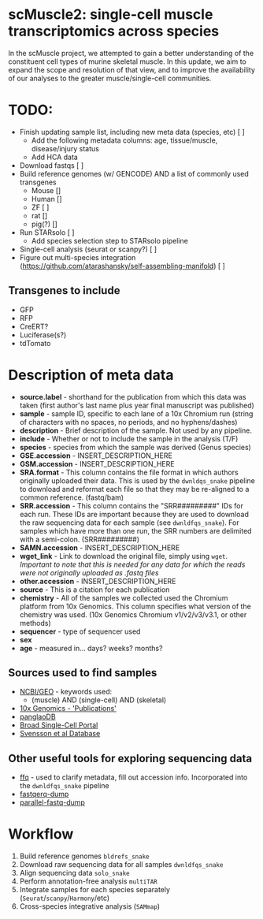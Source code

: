 # **scMuscle2:** single-cell muscle transcriptomics across species
In the scMuscle project, we attempted to gain a better understanding of the constituent cell types of murine skeletal muscle. In this update, we aim to expand the scope and resolution of that view, and to improve the availability of our analyses to the greater muscle/single-cell communities.

# **TODO:**
- Finish updating sample list, including new meta data (species, etc) [ ]
  - Add the following metadata columns: age, tissue/muscle, disease/injury status
  - Add HCA data
- Download fastqs [ ]
- Build reference genomes (w/ GENCODE) AND a list of commonly used transgenes
  - Mouse []
  - Human []
  - ZF [ ]
  - rat []
  - pig(?) []
- Run STARsolo [ ]
  - Add species selection step to STARsolo pipeline
- Single-cell analysis (seurat or scanpy?) [ ]
- Figure out multi-species integration (https://github.com/atarashansky/self-assembling-manifold) [ ]

## Transgenes to include
- GFP
- RFP
- CreERT?
- Luciferase(s?)
- tdTomato

# Description of meta data
- **source.label** - shorthand for the publication from which this data was taken (first author's last name plus year final manuscript was published)
- **sample** - sample ID, specific to each lane of a 10x Chromium run (string of characters with no spaces, no periods, and no hyphens/dashes)
- **description** - Brief description of the sample. Not used by any pipeline.
- **include** - Whether or not to include the sample in the analysis (T/F)
- **species** - species from which the sample was derived (Genus species)
- **GSE.accession** - INSERT_DESCRIPTION_HERE
- **GSM.accession** - INSERT_DESCRIPTION_HERE
- **SRA.format** - This column contains the file format in which authors originally uploaded their data. This is used by the `dwnldqs_snake` pipeline to download and reformat each file so that they may be re-aligned to a common reference. (fastq/bam)
- **SRR.accession** - This column contains the "SRR#########" IDs for each run. These IDs are important because they are used to download the raw sequencing data for each sample (see `dwnldfqs_snake`). For samples which have more than one run, the SRR numbers are delimited with a semi-colon. (SRR#########)
- **SAMN.accession** - INSERT_DESCRIPTION_HERE
- **wget_link** - Link to download the original file, simply using `wget`. *Important to note that this is needed for any data for which the reads were not originally uploaded as .fastq files*
- **other.accession** - INSERT_DESCRIPTION_HERE
- **source** - This is a citation for each publication
- **chemistry** - All of the samples we collected used the Chromium platform from 10x Genomics. This column specifies what version of the chemistry was used. (10x Genomics Chromium v1/v2/v3/v3.1, or other methods)
- **sequencer** - type of sequencer used
- **sex**
- **age** - measured in... days? weeks? months?

## Sources used to find samples
- [NCBI/GEO](https://www.ncbi.nlm.nih.gov/geo/) - keywords used:
  - (muscle) AND (single-cell) AND (skeletal)
- [10x Genomics - 'Publications'](https://www.10xgenomics.com/resources/publications)
- [panglaoDB](https://panglaodb.se/)
- [Broad Single-Cell Portal](https://singlecell.broadinstitute.org/single_cell)
- [Svensson et al Database](http://www.nxn.se/single-cell-studies/gui)

## Other useful tools for exploring sequencing data
- [ffq](https://github.com/pachterlab/ffq) - used to clarify metadata, fill out accession info. Incorporated into the `dwnldfqs_snake` pipeline
- [fastqerq-dump](https://github.com/ncbi/sra-tools/wiki/HowTo:-fasterq-dump)
- [parallel-fastq-dump](https://github.com/rvalieris/parallel-fastq-dump)


# **Workflow**
1. Build reference genomes `bldrefs_snake`
2. Download raw sequencing data for all samples `dwnldfqs_snake`
3. Align sequencing data `solo_snake`
4. Perform annotation-free analysis `multiTAR`
5. Integrate samples for each species separately (`Seurat`/`scanpy`/`Harmony`/etc)
6. Cross-species integrative analysis (`SAMmap`)
